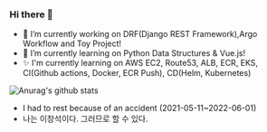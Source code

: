 ### Hi there 👋

- 🔭 I’m currently working on DRF(Django REST Framework),Argo Workflow and Toy Project!
- 🌱 I’m currently learning on Python Data Structures & Vue.js!
- ✨ I'm currently learning on AWS EC2, Route53, ALB, ECR, EKS, CI(Github actions, Docker, ECR Push), CD(Helm, Kubernetes)

![Anurag's github stats](https://github-readme-stats.vercel.app/api?username=2044smile&show_icons=true&theme=radical)

- I had to rest because of an accident (2021-05-11~2022-06-01)
- 나는 이창석이다. 그러므로 할 수 있다.
<!--
**2044smile/2044smile** is a ✨ _special_ ✨ repository because its `README.md` (this file) appears on your GitHub profile.

Here are some ideas to get you started:

- 🔭 I’m currently working on ...
- 🌱 I’m currently learning ...
- 👯 I’m looking to collaborate on ...
- 🤔 I’m looking for help with ...
- 💬 Ask me about ...
- 📫 How to reach me: ...
- 😄 Pronouns: ...
- ⚡ Fun fact: ...
-->
